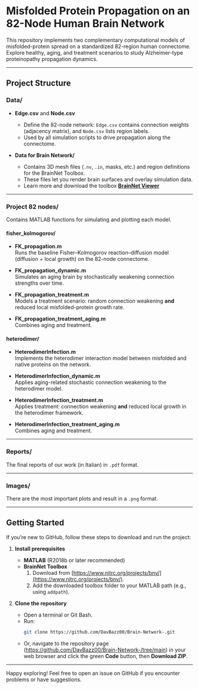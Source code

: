 # Misfolded Protein Propagation on an 82-Node Human Brain Network

This repository implements two complementary computational models of misfolded-protein spread on a standardized 82-region human connectome. Explore healthy, aging, and treatment scenarios to study Alzheimer-type proteinopathy propagation dynamics.

---

## Project Structure

### **Data/**  
- **Edge.csv** and **Node.csv**  
  - Define the 82-node network: `Edge.csv` contains connection weights (adjacency matrix), and `Node.csv` lists region labels.  
  - Used by all simulation scripts to drive propagation along the connectome.

- **Data for Brain Network/**  
  - Contains 3D mesh files (`.nv`, `.in`, masks, etc.) and region definitions for the BrainNet Toolbox.  
  - These files let you render brain surfaces and overlay simulation data.  
  - Learn more and download the toolbox [**BrainNet Viewer**](https://www.nitrc.org/projects/bnv/)

---

### **Project 82 nodes/**  
Contains MATLAB functions for simulating and plotting each model.  

#### **fisher_kolmogorov/**  
- **FK_propagation.m**  
  Runs the baseline Fisher–Kolmogorov reaction–diffusion model (diffusion + local growth) on the 82-node connectome.  

- **FK_propagation_dynamic.m**  
  Simulates an aging brain by stochastically weakening connection strengths over time.  

- **FK_propagation_treatment.m**  
  Models a treatment scenario: random connection weakening **and** reduced local misfolded-protein growth rate.  

- **FK_propagation_treatment_aging.m**  
  Combines aging and treatment.

#### **heterodimer/**  
- **HeterodimerInfection.m**  
  Implements the heterodimer interaction model between misfolded and native proteins on the network.  

- **HeterodimerInfection_dynamic.m**  
  Applies aging-related stochastic connection weakening to the heterodimer model.  

- **HeterodimerInfection_treatment.m**  
  Applies treatment: connection weakening **and** reduced local growth in the heterodimer framework.  

- **HeterodimerInfection_treatment_aging.m**  
  Combines aging and treatment.

---

### **Reports/**
The final reports of our work (in Italian) in `.pdf` format.

---
### **Images/**  
There are the most important plots and result in a `.png` format.

---

## Getting Started

If you’re new to GitHub, follow these steps to download and run the project:

1. **Install prerequisites**  
   - **MATLAB** (R2018b or later recommended)  
   - **BrainNet Toolbox**  
     1. Download from [https://www.nitrc.org/projects/bnv/](https://www.nitrc.org/projects/bnv/). 
     2. Add the downloaded toolbox folder to your MATLAB path (e.g., using `addpath`).

2. **Clone the repository**  
   - Open a terminal or Git Bash.  
   - Run:
     ```bash
     git clone https://github.com/DavBazz00/Brain-Network-.git
     ```
   - Or, navigate to the repository page (https://github.com/DavBazz00/Brain-Network-/tree/main) in your web browser and click the green **Code** button, then **Download ZIP**.

---



Happy exploring! Feel free to open an issue on GitHub if you encounter problems or have suggestions.  
